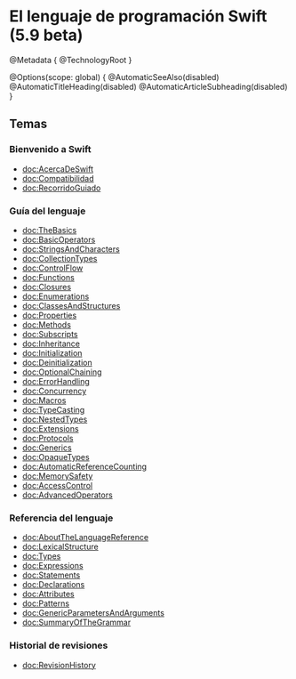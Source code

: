 # El lenguaje de programación Swift (5.9 beta)

@Metadata {
  @TechnologyRoot
}

@Options(scope: global) {
  @AutomaticSeeAlso(disabled)
  @AutomaticTitleHeading(disabled)
  @AutomaticArticleSubheading(disabled)
}

## Temas

### Bienvenido a Swift

- <doc:AcercaDeSwift>
- <doc:Compatibilidad>
- <doc:RecorridoGuiado>

### Guía del lenguaje

- <doc:TheBasics>
- <doc:BasicOperators>
- <doc:StringsAndCharacters>
- <doc:CollectionTypes>
- <doc:ControlFlow>
- <doc:Functions>
- <doc:Closures>
- <doc:Enumerations>
- <doc:ClassesAndStructures>
- <doc:Properties>
- <doc:Methods>
- <doc:Subscripts>
- <doc:Inheritance>
- <doc:Initialization>
- <doc:Deinitialization>
- <doc:OptionalChaining>
- <doc:ErrorHandling>
- <doc:Concurrency>
- <doc:Macros>
- <doc:TypeCasting>
- <doc:NestedTypes>
- <doc:Extensions>
- <doc:Protocols>
- <doc:Generics>
- <doc:OpaqueTypes>
- <doc:AutomaticReferenceCounting>
- <doc:MemorySafety>
- <doc:AccessControl>
- <doc:AdvancedOperators>

### Referencia del lenguaje

- <doc:AboutTheLanguageReference>
- <doc:LexicalStructure>
- <doc:Types>
- <doc:Expressions>
- <doc:Statements>
- <doc:Declarations>
- <doc:Attributes>
- <doc:Patterns>
- <doc:GenericParametersAndArguments>
- <doc:SummaryOfTheGrammar>

### Historial de revisiones

- <doc:RevisionHistory>

<!--
Este archivo fuente es parte del proyecto de código abierto Swift.org

Copyright (c) 2014 - 2023 Apple Inc. y los autores del proyecto Swift
Licenciado bajo la Licencia Apache v2.0 con Runtime Library Exception

Consulta https://swift.org/LICENSE.txt para información sobre la licencia
Consulta https://swift.org/CONTRIBUTING.txt para ver la lista de autores del proyecto Swift
-->
